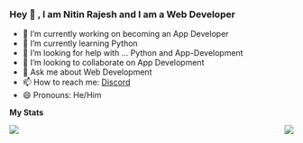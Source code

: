 ### Hey 🙋‍ , I am Nitin Rajesh and I am a Web Developer



- 🔭 I’m currently working on becoming an App Developer
- 🌱 I’m currently learning Python
- 🤔 I’m looking for help with ... Python and App-Development
- 👯 I’m looking to collaborate on App Development
- 💬 Ask me about Web Development
- 📫 How to reach me: <a href="https://discord.gg/Y4enK3F9fW">Discord</a>
- 😄 Pronouns: He/Him

**My Stats**

<img align="left" src="https://github-readme-stats.vercel.app/api/top-langs/?username=nitinx7&theme=tokyonight&hide=batchfile">
<img align="right" src="https://github-readme-stats.vercel.app/api?username=nitinx7&show_icons=true&hide_border=true&theme=tokyonight">
